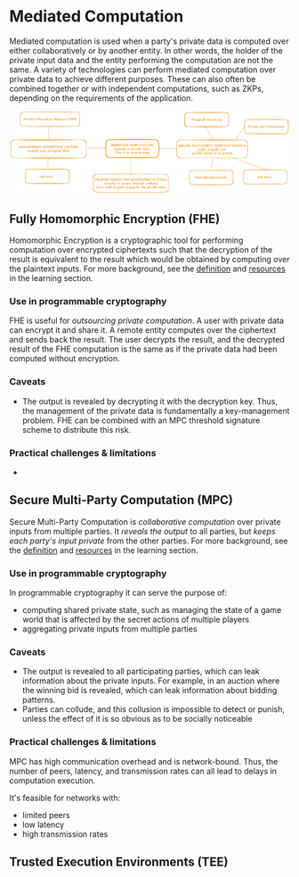 # Mediated Computation

Mediated computation is used when a party's private data is computed over either collaboratively or by another entity. In other words, the holder of the private input data and the entity performing the computation are not the same. A variety of technologies can perform mediated computation over private data to achieve different purposes. These can also often be combined together or with independent computations, such as ZKPs, depending on the requirements of the application.

![Mediated computation](../../images/mediated-computation.png)

## Fully Homomorphic Encryption (FHE)

Homomorphic Encryption is a cryptographic tool for performing computation over encrypted ciphertexts such that the decryption of the result is equivalent to the result which would be obtained by computing over the plaintext inputs. For more background, see the [definition](../../learning/definitions.md#homomorphic-encryption) and [resources](../../learning/resources.md) in the learning section.

### Use in programmable cryptography

FHE is useful for *outsourcing private computation*. A user with private data can encrypt it and share it. A remote entity computes over the ciphertext and sends back the result. The user decrypts the result, and the decrypted result of the FHE computation is the same as if the private data had been computed without encryption.

### Caveats

- The output is revealed by decrypting it with the decryption key. Thus, the management of the private data is fundamentally a key-management problem. FHE can be combined with an MPC threshold signature scheme to distribute this risk.

### Practical challenges & limitations
- 


## Secure Multi-Party Computation (MPC)

Secure Multi-Party Computation is *collaborative computation* over private inputs from multiple parties. It *reveals the output* to all parties, but *keeps each party's input private* from the other parties. For more background, see the [definition](../../learning/definitions.md#secure-multi-party-computation-mpc) and [resources](../../learning/resources.md) in the learning section.

### Use in programmable cryptography

In programmable cryptography it can serve the purpose of:
- computing shared private state, such as managing the state of a game world that is affected by the secret actions of multiple players
- aggregating private inputs from multiple parties

### Caveats

- The output is revealed to all participating parties, which can leak information about the private inputs. For example, in an auction where the winning bid is revealed, which can leak information about bidding patterns.
- Parties can collude, and this collusion is impossible to detect or punish, unless the effect of it is so obvious as to be socially noticeable

### Practical challenges & limitations

MPC has high communication overhead and is network-bound. Thus, the number of peers, latency, and transmission rates can all lead to delays in computation execution.

It's feasible for networks with:
- limited peers
- low latency
- high transmission rates


## Trusted Execution Environments (TEE)